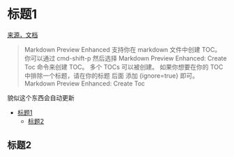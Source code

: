 # 标题1

[来源，文档](https://shd101wyy.github.io/markdown-preview-enhanced/#/zh-cn/toc)

> Markdown Preview Enhanced 支持你在 markdown 文件中创建 TOC。 你可以通过 cmd-shift-p 然后选择 Markdown Preview Enhanced: Create Toc 命令来创建 TOC。 多个 TOCs 可以被创建。 如果你想要在你的 TOC 中排除一个标题，请在你的标题 后面 添加 {ignore=true} 即可。
> Markdown Preview Enhanced: Create Toc

貌似这个东西会自动更新

<!-- @import "[TOC]" {cmd="toc" depthFrom=1 depthTo=6 orderedList=false} -->

<!-- code_chunk_output -->

- [标题1](#标题1)
  - [标题2](#标题2)

<!-- /code_chunk_output -->

## 标题2

